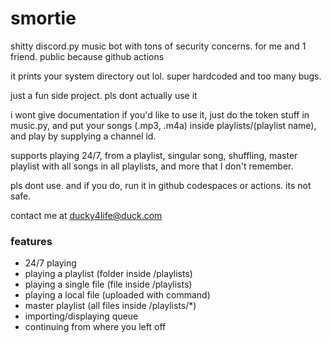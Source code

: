 # smortie

shitty discord.py music bot with tons of security concerns. for me and 1 friend. public because github actions

it prints your system directory out lol. super hardcoded and too many bugs.

just a fun side project. pls dont actually use it

i wont give documentation if you'd like to use it, just do the token stuff in music.py, and put your songs (.mp3, .m4a) inside playlists/(playlist name), and play by supplying a channel id.

supports playing 24/7, from a playlist, singular song, shuffling, master playlist with all songs in all playlists, and more that I don't remember.

pls dont use. and if you do, run it in github codespaces or actions. its not safe.

contact me at ducky4life@duck.com

### features

- 24/7 playing
- playing a playlist (folder inside /playlists)
- playing a single file (file inside /playlists)
- playing a local file (uploaded with command)
- master playlist (all files inside /playlists/*)
- importing/displaying queue
- continuing from where you left off